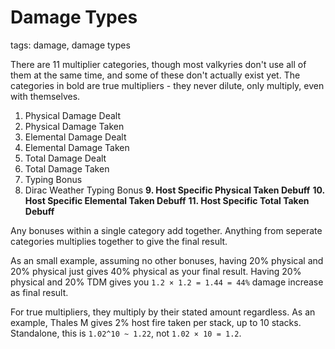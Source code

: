 # Damage Types
tags: damage, damage types

There are 11 multiplier categories, though most valkyries don't use all of them at the same time, and some of these don't actually exist yet. The categories in bold are true multipliers - they never dilute, only multiply, even with themselves.

1. Physical Damage Dealt
2. Physical Damage Taken
3. Elemental Damage Dealt
4. Elemental Damage Taken
5. Total Damage Dealt
6. Total Damage Taken
7. Typing Bonus
8. Dirac Weather Typing Bonus
**9. Host Specific Physical Taken Debuff**
**10. Host Specific Elemental Taken Debuff**
**11. Host Specific Total Taken Debuff**

Any bonuses within a single category add together. Anything from seperate categories multiplies together to give the final result.

As an small example, assuming no other bonuses, having 20% physical and 20% physical just gives 40% physical as your final result. Having 20% physical and 20% TDM gives you `1.2 × 1.2 = 1.44 = 44%` damage increase as final result.

For true multipliers, they multiply by their stated amount regardless. As an example, Thales M gives 2% host fire taken per stack, up to 10 stacks. Standalone, this is `1.02^10 ~ 1.22`, not `1.02 × 10 = 1.2`.